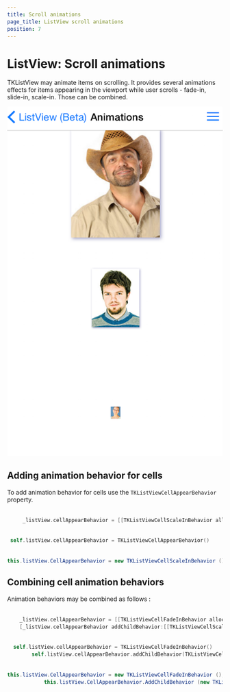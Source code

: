 ```yaml
---
title: Scroll animations
page_title: ListView scroll animations
position: 7
---
```


# ListView: Scroll animations

TKListView may animate items on scrolling. It provides several animations effects for items appearing in the viewport while user scrolls - fade-in, slide-in, scale-in. Those can be combined.

<img src="../images/listview-scroll-animations001.png" />

## Adding animation behavior for cells 


To add animation behavior for cells use the <code>TKListViewCellAppearBehavior</code> property. 
<snippets>

```Objective-C

	 _listView.cellAppearBehavior = [[TKListViewCellScaleInBehavior alloc] init];
```

```Swift

 self.listView.cellAppearBehavior = TKListViewCellAppearBehavior()
```

```C#

this.listView.CellAppearBehavior = new TKListViewCellScaleInBehavior ();
```


## Combining cell animation behaviors 
Animation behaviors may be combined as follows : 

```Objective-C

	_listView.cellAppearBehavior = [[TKListViewCellFadeInBehavior alloc] init];
    [_listView.cellAppearBehavior addChildBehavior:[[TKListViewCellScaleInBehavior alloc] init]];
```

```Swift

  self.listView.cellAppearBehavior = TKListViewCellFadeInBehavior()
        self.listView.cellAppearBehavior.addChildBehavior(TKListViewCellScaleInBehavior())
```

```C#

this.listView.CellAppearBehavior = new TKListViewCellFadeInBehavior ();
			this.listView.CellAppearBehavior.AddChildBehavior (new TKListViewCellScaleInBehavior ());
```
